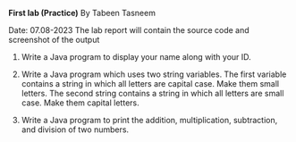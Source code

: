 **First lab (Practice)**
By Tabeen Tasneem

Date: 07.08-2023
The lab report will contain the source code and screenshot of the output

1. Write a Java program to display your name along with your ID.

2. Write a Java program which uses two string variables. The first variable contains a string in which all letters are capital case. Make them small letters. The second string contains a string  in which all letters are small case. Make them capital letters.

3. Write a Java program to print the addition, multiplication, subtraction, and division of two numbers.
